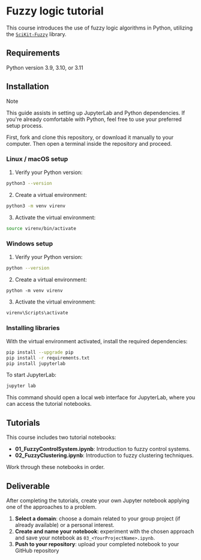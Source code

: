 # Fuzzy logic tutorial

This course introduces the use of fuzzy logic algorithms in Python, utilizing the
[`SciKit-Fuzzy`](https://scikit-fuzzy.github.io/scikit-fuzzy/) library.

## Requirements

Python version 3.9, 3.10, or 3.11

## Installation

> [!NOTE]
> This guide assists in setting up JupyterLab and Python dependencies. 
> If you're already comfortable with Python, feel free to use your preferred setup process.

First, fork and clone this repository, or download it manually to your computer. 
Then open a terminal inside the repository and proceed.

### Linux / macOS setup

1. Verify your Python version:

```bash
python3 --version
```

2. Create a virtual environment:

```bash
python3 -m venv virenv
```

3. Activate the virtual environment:

```bash
source virenv/bin/activate
```

### Windows setup

1. Verify your Python version:

```bash
python --version
```

2. Create a virtual environment:

```shell
python -m venv virenv
```

3. Activate the virtual environment:

```bash
virenv\Scripts\activate
```

### Installing libraries

With the virtual environment activated, install the required dependencies:

```bash
pip install --upgrade pip
pip install -r requirements.txt
pip install jupyterlab
```

To start JupyterLab:

```bash
jupyter lab
```

This command should open a local web interface for JupyterLab, where you can access the tutorial notebooks.


## Tutorials

This course includes two tutorial notebooks:

* **01_FuzzyControlSystem.ipynb**: Introduction to fuzzy control systems.
* **02_FuzzyClustering.ipynb**: Introduction to fuzzy clustering techniques.

Work through these notebooks in order.

## Deliverable

After completing the tutorials, create your own Jupyter notebook applying one of the approaches to a problem.

1. **Select a domain**: choose a domain related to your group project (if already available) or a personal interest. 
2. **Create and name your notebook**: experiment with the chosen approach and save your notebook as `03_<YourProjectName>.ipynb`. 
3. **Push to your repository**: upload your completed notebook to your GitHub repository